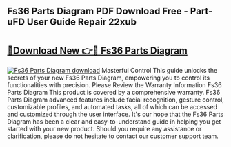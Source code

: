 ## Fs36 Parts Diagram PDF Download Free - Part-uFD User Guide Repair 22xub

# <h2><a href="http://dfjcr1.blite.top/?on=Fs36+Parts+Diagram">🔗Download New 👉🔴 Fs36 Parts Diagram</a></h2>

[![Fs36 Parts Diagram download](https://i.imgur.com/lujVjoI.png)](http://dfjcr1.blite.top/?on=Fs36+Parts+Diagram)
Masterful Control This guide unlocks the secrets of your new Fs36 Parts Diagram, empowering you to control its functionalities with precision. Please Review the Warranty Information Fs36 Parts Diagram This product is covered by a comprehensive warranty. Fs36 Parts Diagram advanced features include facial recognition, gesture control, customizable profiles, and automated tasks, all of which can be accessed and customized through the user interface. It's our hope that the Fs36 Parts Diagram has been a clear and easy-to-understand guide in helping you get started with your new product. Should you require any assistance or clarification, please do not hesitate to contact our customer support team.
